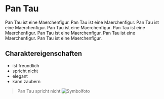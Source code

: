 # Pan Tau
Pan Tau ist eine Maerchenfigur. Pan Tau ist eine Maerchenfigur. Pan Tau ist eine Maerchenfigur. Pan Tau ist eine Maerchenfigur. Pan Tau ist eine Maerchenfigur. Pan Tau ist eine Maerchenfigur. Pan Tau ist eine Maerchenfigur. Pan Tau ist eine Maerchenfigur.
## Charaktereigenschaften
* ist freundlich
* spricht nicht
* elegant
* kann zaubern
> Pan Tau spricht nicht
![Symbolfoto](https://de.wikipedia.org/wiki/Datei:Tophat2.jpg)